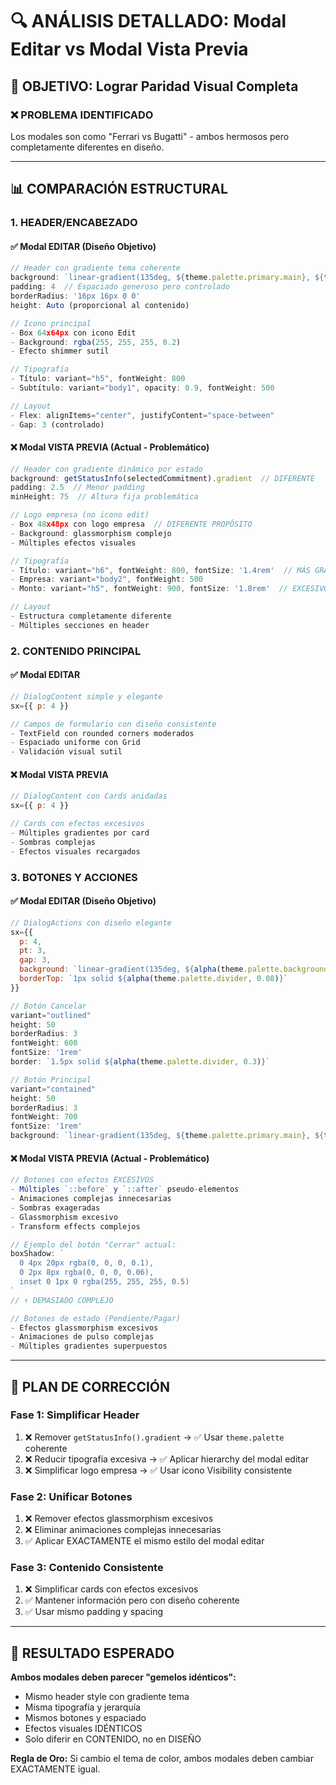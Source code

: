 # 🔍 ANÁLISIS DETALLADO: Modal Editar vs Modal Vista Previa

## 🎯 OBJETIVO: Lograr Paridad Visual Completa

### ❌ **PROBLEMA IDENTIFICADO**
Los modales son como "Ferrari vs Bugatti" - ambos hermosos pero completamente diferentes en diseño.

---

## 📊 COMPARACIÓN ESTRUCTURAL

### **1. HEADER/ENCABEZADO**

#### ✅ **Modal EDITAR (Diseño Objetivo)**
```jsx
// Header con gradiente tema coherente
background: `linear-gradient(135deg, ${theme.palette.primary.main}, ${theme.palette.secondary.main})`
padding: 4  // Espaciado generoso pero controlado
borderRadius: '16px 16px 0 0'
height: Auto (proporcional al contenido)

// Icono principal
- Box 64x64px con icono Edit
- Background: rgba(255, 255, 255, 0.2)
- Efecto shimmer sutil

// Tipografía
- Título: variant="h5", fontWeight: 800
- Subtítulo: variant="body1", opacity: 0.9, fontWeight: 500

// Layout
- Flex: alignItems="center", justifyContent="space-between"
- Gap: 3 (controlado)
```

#### ❌ **Modal VISTA PREVIA (Actual - Problemático)**
```jsx
// Header con gradiente dinámico por estado
background: getStatusInfo(selectedCommitment).gradient  // DIFERENTE
padding: 2.5  // Menor padding
minHeight: 75  // Altura fija problemática

// Logo empresa (no icono edit)
- Box 48x48px con logo empresa  // DIFERENTE PROPÓSITO
- Background: glassmorphism complejo
- Múltiples efectos visuales

// Tipografía
- Título: variant="h6", fontWeight: 800, fontSize: '1.4rem'  // MÁS GRANDE
- Empresa: variant="body2", fontWeight: 500
- Monto: variant="h5", fontWeight: 900, fontSize: '1.8rem'  // EXCESIVO

// Layout
- Estructura completamente diferente
- Múltiples secciones en header
```

### **2. CONTENIDO PRINCIPAL**

#### ✅ **Modal EDITAR**
```jsx
// DialogContent simple y elegante
sx={{ p: 4 }}

// Campos de formulario con diseño consistente
- TextField con rounded corners moderados
- Espaciado uniforme con Grid
- Validación visual sutil
```

#### ❌ **Modal VISTA PREVIA**
```jsx
// DialogContent con Cards anidadas
sx={{ p: 4 }}

// Cards con efectos excesivos
- Múltiples gradientes por card
- Sombras complejas
- Efectos visuales recargados
```

### **3. BOTONES Y ACCIONES**

#### ✅ **Modal EDITAR (Diseño Objetivo)**
```jsx
// DialogActions con diseño elegante
sx={{ 
  p: 4, 
  pt: 3,
  gap: 3,
  background: `linear-gradient(135deg, ${alpha(theme.palette.background.paper, 0.8)}, ${alpha(theme.palette.background.default, 0.4)})`,
  borderTop: `1px solid ${alpha(theme.palette.divider, 0.08)}`
}}

// Botón Cancelar
variant="outlined"
height: 50
borderRadius: 3
fontWeight: 600
fontSize: '1rem'
border: `1.5px solid ${alpha(theme.palette.divider, 0.3)}`

// Botón Principal
variant="contained"
height: 50
borderRadius: 3
fontWeight: 700
fontSize: '1rem'
background: `linear-gradient(135deg, ${theme.palette.primary.main}, ${theme.palette.primary.dark})`
```

#### ❌ **Modal VISTA PREVIA (Actual - Problemático)**
```jsx
// Botones con efectos EXCESIVOS
- Múltiples `::before` y `::after` pseudo-elementos
- Animaciones complejas innecesarias
- Sombras exageradas
- Glassmorphism excesivo
- Transform effects complejos

// Ejemplo del botón "Cerrar" actual:
boxShadow: `
  0 4px 20px rgba(0, 0, 0, 0.1),
  0 2px 8px rgba(0, 0, 0, 0.06),
  inset 0 1px 0 rgba(255, 255, 255, 0.5)
`
// ↑ DEMASIADO COMPLEJO

// Botones de estado (Pendiente/Pagar)
- Efectos glassmorphism excesivos
- Animaciones de pulso complejas
- Múltiples gradientes superpuestos
```

---

## 🎯 PLAN DE CORRECCIÓN

### **Fase 1: Simplificar Header**
1. ❌ Remover `getStatusInfo().gradient` → ✅ Usar `theme.palette` coherente
2. ❌ Reducir tipografía excesiva → ✅ Aplicar hierarchy del modal editar
3. ❌ Simplificar logo empresa → ✅ Usar icono Visibility consistente

### **Fase 2: Unificar Botones**
1. ❌ Remover efectos glassmorphism excesivos
2. ❌ Eliminar animaciones complejas innecesarias  
3. ✅ Aplicar EXACTAMENTE el mismo estilo del modal editar

### **Fase 3: Contenido Consistente**
1. ❌ Simplificar cards con efectos excesivos
2. ✅ Mantener información pero con diseño coherente
3. ✅ Usar mismo padding y spacing

---

## 🚀 RESULTADO ESPERADO

**Ambos modales deben parecer "gemelos idénticos":**
- Mismo header style con gradiente tema
- Misma tipografía y jerarquía
- Mismos botones y espaciado
- Efectos visuales IDÉNTICOS
- Solo diferir en CONTENIDO, no en DISEÑO

**Regla de Oro:** Si cambio el tema de color, ambos modales deben cambiar EXACTAMENTE igual.
